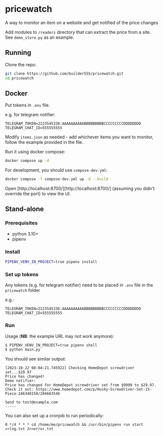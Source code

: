 # pricewatch
A way to monitor an item on a website and get notified of the price changes

Add modules to `/readers` directory that can extract the price from a site. See `demo_store.py` as an example.

## Running

Clone the repo:

```bash
git clone https://github.com/builder555/pricewatch.git
cd pricewatch
```

## Docker

Put tokens in `.env` file.

e.g. for telegram notifier:

```.env
TELEGRAM_TOKEN=2223545336:AAAAAAAAAABBBBBBBBBCCCCCCCCCDDDDDDDD
TELEGRAM_CHAT_ID=555555555
```

Modify `items.json` as needed - add whichever items you want to monitor, follow the example provided in the file.

Run it using docker compose:

```bash
docker compose up -d
```

For development, you should use `compose-dev.yml`:

```bash
docker compose -f compose-dev.yml up -d --build
```

Open [http://localhost:8700/][http://localhost:8700/] (assuming you didn't override the port) to view the UI.

## Stand-alone

### Prerequisites

* python 3.10+
* pipenv

### Install

```bash
PIPENV_VENV_IN_PROJECT=true pipenv install
```

### Set up tokens

Any tokens (e.g. for telegram notifier) need to be placed in `.env` file in the `pricewatch` folder

e.g.:

```.env
TELEGRAM_TOKEN=2223545336:AAAAAAAAAABBBBBBBBBCCCCCCCCCDDDDDDDD
TELEGRAM_CHAT_ID=555555555
```

### Run

Usage (__NB__: the example URL may not work anymore):
```bash
$ PIPENV_VENV_IN_PROJECT=true pipenv shell 
$ python main.py 
```
You should see similar output:

```
[2023-10-22 08:04:21.745922] Checking HomeDepot screwdriver set...$29.97
Price has changed!
Demo notifier: 
Price has changed for HomeDepot screwdriver set from $9999 to $29.97. Check it out: https://www.homedepot.com/p/Husky-Screwdriver-Set-15-Piece-246340150/204663546

Send to test@example.com
-----
```

You can also set up a cronjob to run periodically:

```
0 */4 * * * cd /home/me/pricewatch && /usr/bin/pipenv run start >>log.txt 2>>error.txt
```
